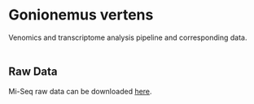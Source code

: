 # Gonionemus vertens
Venomics and transcriptome analysis pipeline and corresponding data. <br><br>

## Raw Data
Mi-Seq raw data can be downloaded <a href="https://drive.google.com/drive/folders/167YjEY6aDBUV8yjj3kig6dJXio9BR-vX" target="_blank">here</a>.
